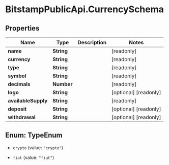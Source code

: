 # BitstampPublicApi.CurrencySchema

## Properties

Name | Type | Description | Notes
------------ | ------------- | ------------- | -------------
**name** | **String** |  | [readonly] 
**currency** | **String** |  | [readonly] 
**type** | **String** |  | [readonly] 
**symbol** | **String** |  | [readonly] 
**decimals** | **Number** |  | [readonly] 
**logo** | **String** |  | [optional] [readonly] 
**availableSupply** | **String** |  | [readonly] 
**deposit** | **String** |  | [optional] [readonly] 
**withdrawal** | **String** |  | [optional] [readonly] 



## Enum: TypeEnum


* `crypto` (value: `"crypto"`)

* `fiat` (value: `"fiat"`)




